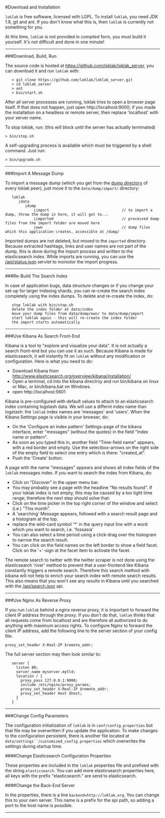#Download and Installation

`loklak` is free software, licensed with LGPL. To install `loklak`, you need JDK 1.8, git and ant. If you don't know what this is, then `loklak` is currently not something for you.

At this time, `loklak` is not provided in compiled form, you must build it yourself. It's not difficult and done in one minute!

***

###Download, Build, Run

The source code is hosted at https://github.com/loklak/loklak_server, you can download it and run `loklak` with:
```
   > git clone https://github.com/loklak/loklak_server.git
   > cd loklak_server
   > ant
   > bin/start.sh
```
After all server processes are running, loklak tries to open a browser page itself. If that does not happen, just open http://localhost:9000; if you made the installation on a headless or remote server, then replace 'localhost' with your server name.

To stop loklak, run: (this will block until the server has actually terminated)

   `> bin/stop.sh`

A self-upgrading process is available which must be triggered by a shell command. Just run:

   `> bin/upgrade.sh`
    
***

###Import A Message Dump

To import a message dump (which you get from the [dump directory](http://loklak.org/dump/) of every loklak peer), just move it to the `data/dump/import/` directory:
```
   loklak
      ⌊data
         ⌊dump
             ⌊import                                 // to import a dump, throw the dump in here, it will got to...
             ⌊imported                               // processed dump files from the import folder are moved here
             ⌊own                                    // dump files which this application creates, accessible at /dump/
```
Imported dumps are not deleted, but moved to the `imported` directory. Because extracted hashtags, links and user names are not part of the dump, this is done during the import process and written to the elasticsearch index. While imports are running, you can use the [/api/status.json](http://loklak.org/api.html#status) servlet to moniotor the import progress.

***

###Re-Build The Search Index

In case of application bugs, data structure changes or if you change your set-up for larger indexing shards, you can re-create the search index completely using the index dumps. To delete and re-create the index, do:
```
   stop loklak with bin/stop.sh
   delete the index folder at data/index
   move your dump files from data/dump/own/ to data/dump/import
   start loklak again - this will re-create the index folder
   the import starts automatically
```    
***

###Use Kibana As Search Front-End

Kibana is a tool to "explore and visualize your data". It is not actually a search front-end but you can use it as such. Because Kibana is made for elasticsearch, it will instantly fit on `loklak` without any modification or configuration. Here is what you need to do:

   * Download Kibana from http://www.elasticsearch.org/overview/kibana/installation/
   * Open a terminal, cd into the kibana directroy and run bin/kibana on linux or Mac, or bin/kibana.bat on Windows.
   * open http://localhost:5601

Kibana is pre-configured with default values to attach to an elasticsearch index containing logstash data. We will use a differnt index name than logstash: the `loklak` index names are 'messages' and 'users'. When the Kibana Settings page is visible in your browser, do:

   * On the 'Configure an index pattern' Settings-page of the kibana interface, enter "messages" (without the quotes) in the field "Index name or pattern".
   * As soon as you typed this in, another field "Time-field name" appears, with a red border and empty. Use the selectbox-arrows on the right side of the empty field to select one entry which is there: "created_at".
   * Push the 'Create' button.

A page with the name "messages" appears and shows all index fields of the `loklak` messages index. If you want to search the index from Kibana, do:

   * Click on "Discover" in the upper menu bar.
   * You may probably see a page with the headline "No results found". If your loklak index is not empty, this may be caused by a too tight time range; therefore the next step should solve that:
   * Click on the time picker in the top right corner of the window and select (i.e.) "This month".
   * A 'searching' Message appears, followed with a search result page and a histogram at the top.
   * replace the wild-card symbol '*' in the query input line with a word which you want to search, i.e. 'fossasia'
   * You can also select a time period using a click-drag over the histogram to narrow the search result.
   * You can click on the field names on the left border to show a field facet. Click on the '+'-sign at the facet item to activate the facet.

The remote search to twitter with the twitter scraper is not done using the elasticsearch 'river' method to prevent that a user-frontend like Kibana constantly triggers a remote search. Therefore this search method with kibana will not help to enrich your search index with remote search results. This also means that you won't see any results in Kibana until you searched with the [/api/search.json](http://loklak.org/api.html#search) api.

***

###Use Nginx As Reverse Proxy

If you run `loklak` behind a nginx reverse proxy, it is important to forward the client IP address through the proxy. If you don't do that, `loklak` thinks that all requests come from localhost and are therefore all authorized to do anything with maximum access rights. To configure Nginx to forward the client IP address, add the following line to the server section of your config file:

   `proxy_set_header X-Real-IP $remote_addr;`

The full server section may then look similar to:
```
   server {
     listen 80;
     server_name myserver.mytld;
     location / {
       proxy_pass 127.0.0.1:9000;
       include /etc/nginx/proxy_params;
       proxy_set_header X-Real-IP $remote_addr;
       proxy_set_header Host $host;
     }
   }
```
***

###Change Config Parameters

The configuration initialization of `loklak` is in `conf/config.properties` but that file may be overwritten if you update the application. To make changes to the configuration persistent, there is another file located at `data/settings``/customized_config.properties` which overwrites the settings during startup time.

####Change Elasticsearch Configuration Properties

These properties are included in the `loklak` properties file and prefixed with the string `elasticsearch`. You can add more elasticsearch properties here, all keys with the prefix "elasticsearch." are send to elasticsearch.

####Change the Back-End Server

In the properties, there is a line `backend=http://loklak.org`. You can change this to your own server. This name is a prefix for the api path, so adding a port to the host name is possible.

***
